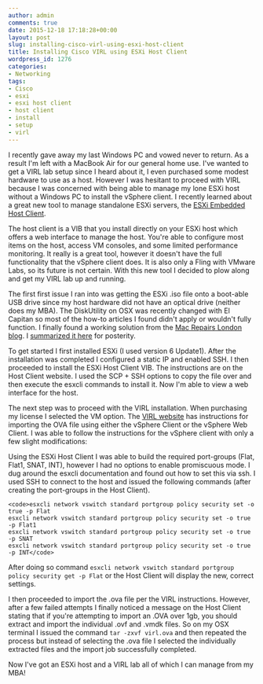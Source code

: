 ```yaml
---
author: admin
comments: true
date: 2015-12-18 17:18:28+00:00
layout: post
slug: installing-cisco-virl-using-esxi-host-client
title: Installing Cisco VIRL using ESXi Host Client
wordpress_id: 1276
categories: 
- Networking
tags:
- Cisco
- esxi
- esxi host client
- host client
- install
- setup
- virl
---
```


I recently gave away my last Windows PC and vowed never to return. As a result I'm left with a MacBook Air for our general home use. I've wanted to get a VIRL lab setup since I heard about it, I even purchased some modest hardware to use as a host. However I was hesitant to proceed with VIRL because I was concerned with being able to manage my lone ESXi host without a Windows PC to install the vSphere client. I recently learned about a great new tool to manage standalone ESXi servers, the [ESXi Embedded Host Client](https://labs.vmware.com/flings/esxi-embedded-host-client).

The host client is a VIB that you install directly on your ESXi host which offers a web interface to manage the host. You're able to configure most items on the host, access VM consoles, and some limited performance monitoring. It really is a great tool, however it doesn't have the full functionality that the vSphere client does. It is also only a Fling with VMware Labs, so its future is not certain. With this new tool I decided to plow along and get my VIRL lab up and running.

The first first issue I ran into was getting the ESXi .iso file onto a boot-able USB drive since my host hardware did not have an optical drive (neither does my MBA). The DiskUtility on OSX was recently changed with El Capitan so most of the how-to articles I found didn't apply or wouldn't fully function. I finally found a working solution from the [Mac Repairs London blog](http://blog.macrepairsouthlondon.com/hardware/networking/create-esxi-usb-installer-mac-os-x/). I [summarized it here](http://robertjuric.com/tech/esxi-bootable-usb-from-mac-osx/) for posterity.

To get started I first installed ESXi (I used version 6 Update1). After the installation was completed I configured a static IP and enabled SSH. I then proceeded to install the ESXi Host Client VIB. The instructions are on the Host Client website. I used the SCP + SSH options to copy the file over and then execute the esxcli commands to install it. Now I'm able to view a web interface for the host.

The next step was to proceed with the VIRL installation. When purchasing my license I selected the VM option. The [VIRL website](http://virl-dev-innovate.cisco.com/) has instructions for importing the OVA file using either the vSphere Client or the vSphere Web Client. I was able to follow the instructions for the vSphere client with only a few slight modifications:

Using the ESXi Host Client I was able to build the required port-groups (Flat, Flat1, SNAT, INT), however I had no options to enable promiscuous mode. I dug around the esxcli documentation and found out how to set this via ssh. I used SSH to connect to the host and issued the following commands (after creating the port-groups in the Host Client).

    
    <code>esxcli network vswitch standard portgroup policy security set -o true -p Flat
    esxcli network vswitch standard portgroup policy security set -o true -p Flat1
    esxcli network vswitch standard portgroup policy security set -o true -p SNAT
    esxcli network vswitch standard portgroup policy security set -o true -p INT</code>


After doing so command `esxcli network vswitch standard portgroup policy security get -p Flat` or the Host Client will display the new, correct settings. 

I then proceeded to import the .ova file per the VIRL instructions. However, after a few failed attempts I finally noticed a message on the Host Client stating that if you're attempting to import an .OVA over 1gb, you should extract and import the individual .ovf and .vmdk files. So on my OSX terminal I issued the command `tar -zxvf virl.ova` and then repeated the process but instead of selecting the .ova file I selected the individually extracted files and the import job successfully completed.

Now I've got an ESXi host and a VIRL lab all of which I can manage from my MBA!
